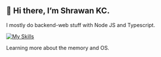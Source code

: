 ## 👋 Hi there, I’m Shrawan KC.

 I mostly do backend-web stuff with Node JS and Typescript.
 
[![My Skills](https://skills.thijs.gg/icons?i=nodejs,typescript,javascript,pytho,n,c,mongodb,postgres,git&theme=dark)](https://skills.thijs.gg)

Learning more about the memory and OS. 

<!---
shrawankc11/shrawankc11 is a ✨ special ✨ repository because its `README.md` (this file) appears on your GitHub profile.
You can click the Preview link to take a look at your changes.
--->
